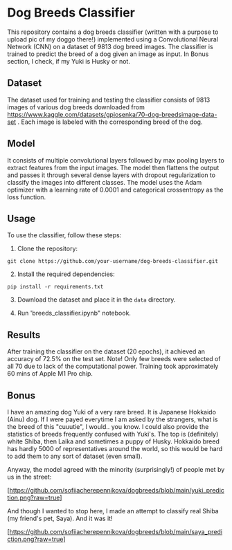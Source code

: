 # Dog Breeds Classifier

This repository contains a dog breeds classifier (written with a purpose to upload pic of my doggo there!) implemented using a Convolutional Neural Network (CNN) on a dataset of 9813 dog breed images. The classifier is trained to predict the breed of a dog given an image as input. In Bonus section, I check, if my Yuki is Husky or not. 

## Dataset

The dataset used for training and testing the classifier consists of 9813 images of various dog breeds downloaded from https://www.kaggle.com/datasets/gpiosenka/70-dog-breedsimage-data-set . Each image is labeled with the corresponding breed of the dog.

## Model

It consists of multiple convolutional layers followed by max pooling layers to extract features from the input images. The model then flattens the output and passes it through several dense layers with dropout regularization to classify the images into different classes. The model uses the Adam optimizer with a learning rate of 0.0001 and categorical crossentropy as the loss function.

## Usage

To use the classifier, follow these steps:

1. Clone the repository:

```
git clone https://github.com/your-username/dog-breeds-classifier.git
```

2. Install the required dependencies:

```
pip install -r requirements.txt
```

3. Download the dataset and place it in the `data` directory.

4. Run 'breeds_classifier.ipynb" notebook.

## Results

After training the classifier on the dataset (20 epochs), it achieved an accuracy of 72.5% on the test set.
Note! Only few breeds were selected of all 70 due to lack of the computational power. Training took approximately 60 mins of Apple M1 Pro chip.

## Bonus

I have an amazing dog Yuki of a very rare breed. It is Japanese Hokkaido (Ainu) dog. If I were payed everytime I am asked by the strangers, what is the breed of this "cuuutie", I would.. you know. I could also provide the statistics of breeds frequently confused with Yuki's. The top is (definitely) white Shiba, then Laika and sometimes a puppy of Husky. 
Hokkaido breed has hardly 5000 of representatives around the world, so this would be hard to add them to any sort of dataset (even small). 

Anyway, the model agreed with the minority (surprisingly!) of people met by us in the street:

[https://github.com/sofiiacherepennikova/dogbreeds/blob/main/yuki_prediction.png?raw=true]

And though I wanted to stop here, I made an attempt to classify real Shiba (my friend's pet, Saya). And it was it! 

[https://github.com/sofiiacherepennikova/dogbreeds/blob/main/saya_prediction.png?raw=true]
